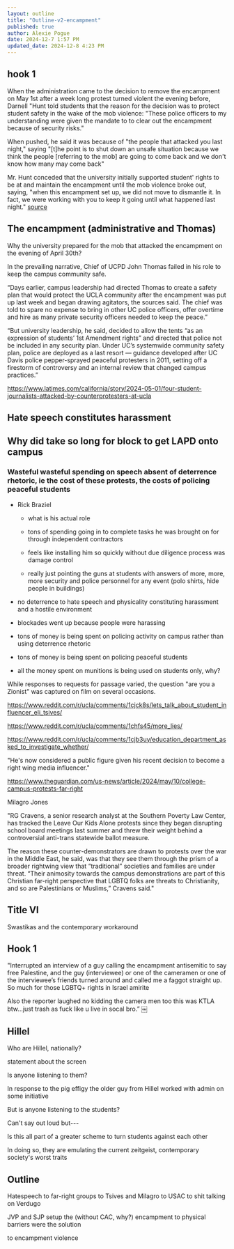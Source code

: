 ```yaml
---
layout: outline
title: "Outline-v2-encampment"
published: true
author: Alexie Pogue
date: 2024-12-7 1:57 PM
updated_date: 2024-12-8 4:23 PM
---
```


## hook 1

When the administration came to the decision to remove the encampment on May 1st after a week long protest turned violent the evening before, Darnell "Hunt told students that the reason for the decision was to protect student safety in the wake of the mob violence: "These police officers to my understanding were given the mandate to to clear out the encampment because of security risks."

When pushed, he said it was because of "the people that attacked you last night," saying "[t]he point is to shut down an unsafe situation because we think the people [referring to the mob] are going to come back and we don't know how many may come back"

Mr. Hunt conceded that the university initially supported student' rights to be at and maintain the encampment until the mob violence broke out, saying, "when this encampment set up, we did not move to dismantle it. In fact, we were working with you to keep it going until what happened last night." [source](https://www.aclusocal.org/sites/default/files/blair_v_regents_complaint.pdf)


## The encampment (administrative and Thomas)

Why the university prepared for the mob that attacked the encampment on the evening of April 30th? 

In the prevailing narrative, Chief of UCPD John Thomas failed in his role to keep the campus community safe. 

“Days earlier, campus leadership had directed Thomas to create a safety plan that would protect the UCLA community after the encampment was put up last week and began drawing agitators, the sources said. The chief was told to spare no expense to bring in other UC police officers, offer overtime and hire as many private security officers needed to keep the peace.”

“But university leadership, he said, decided to allow the tents “as an expression of students’ 1st Amendment rights” and directed that police not be included in any security plan. Under UC’s systemwide community safety plan, police are deployed as a last resort — guidance developed after UC Davis police pepper-sprayed peaceful protesters in 2011, setting off a firestorm of controversy and an internal review that changed campus practices.”

https://www.latimes.com/california/story/2024-05-01/four-student-journalists-attacked-by-counterprotesters-at-ucla




## Hate speech constitutes harassment 





## Why did take so long for block to get LAPD onto campus




### Wasteful wasteful spending on speech absent of deterrence rhetoric, ie the cost of these protests, the costs of policing peaceful students 

- Rick Braziel 

	- what is his actual role

	- tons of spending going in to complete tasks he was brought on for through independent contractors 

	- feels like installing him so quickly without due diligence process was damage control 

	- really just pointing the guns at students with answers of more, more, more security and police personnel for any event (polo shirts, hide people in buildings)

- no deterrence to hate speech and physicality constituting harassment and a hostile environment

- blockades went up because people were harassing 

- tons of money is being spent on policing activity on campus rather than using deterrence rhetoric

- tons of money is being spent on policing peaceful students

- all the money spent on munitions is being used on students only, why? 















While responses to requests for passage varied, the question "are you a Zionist" was captured on film on several occasions. 

https://www.reddit.com/r/ucla/comments/1cjck8s/lets_talk_about_student_influencer_eli_tsives/

https://www.reddit.com/r/ucla/comments/1chfs45/more_lies/

https://www.reddit.com/r/ucla/comments/1cjb3uy/education_department_asked_to_investigate_whether/

"He's now considered a public figure given his recent decision to become a right wing media influencer."

https://www.theguardian.com/us-news/article/2024/may/10/college-campus-protests-far-right

Milagro Jones


"RG Cravens, a senior research analyst at the Southern Poverty Law Center, has tracked the Leave Our Kids Alone protests since they began disrupting school board meetings last summer and threw their weight behind a controversial anti-trans statewide ballot measure.

The reason these counter-demonstrators are drawn to protests over the war in the Middle East, he said, was that they see them through the prism of a broader rightwing view that “traditional” societies and families are under threat. “Their animosity towards the campus demonstrations are part of this Christian far-right perspective that LGBTQ folks are threats to Christianity, and so are Palestinians or Muslims,” Cravens said."




## Title VI

Swastikas and the contemporary workaround 





## Hook 1 

"Interrupted an interview of a guy calling the encampment antisemitic to say free Palestine, and the guy (interviewee) or one of the cameramen or one of the interviewee’s friends turned around and called me a faggot straight up. So much for those LGBTQ+ rights in Israel amirite

Also the reporter laughed no kidding the camera men too this was KTLA btw...just trash as fuck like u live in socal bro.” ￼


## Hillel

Who are Hillel, nationally? 

statement about the screen

Is anyone listening to them? 

In response to the pig effigy the older guy from Hillel worked with admin on some initiative

But is anyone listening to the students? 

Can't say out loud but---

Is this all part of a greater scheme to turn students against each other

In doing so, they are emulating the current zeitgeist, contemporary society's worst traits 

## Outline

Hatespeech to far-right groups to Tsives and Milagro to USAC to shit talking on Verdugo

JVP and SJP setup the (without CAC, why?) encampment to physical barriers were the solution 

to encampment violence

